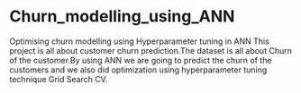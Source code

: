 # Churn_modelling_using_ANN
Optimising churn modelling using Hyperparameter tuning in ANN
This project is all about customer churn prediction.The dataset is all about Churn of the customer.By using ANN we are going to predict the churn of the customers and we also did optimization using hyperparameter tuning technique Grid Search CV.
